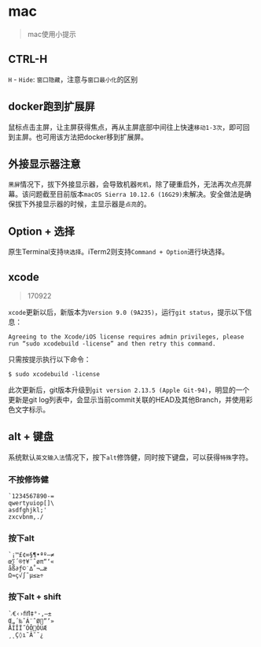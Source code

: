 # mac

> mac使用小提示

## CTRL-H

`H` - `Hide`: `窗口隐藏`，注意与`窗口最小化`的区别


## docker跑到扩展屏

鼠标点击主屏，让主屏获得焦点，再从主屏底部中间往上快速`移动1-3次`，即可回到主屏。也可用该方法把docker移到扩展屏。


## 外接显示器注意

`黑屏`情况下，拔下外接显示器，会导致机器`死机`，除了硬重启外，无法再次点亮屏幕。该问题截至目前版本`macOS Sierra 10.12.6 (16G29)`未解决。安全做法是确保拔下外接显示器的时候，主显示器是`点亮`的。


## Option + 选择

原生Terminal支持`块选择`。iTerm2则支持`Command + Option`进行块选择。

## xcode

> 170922

`xcode`更新以后，新版本为`Version 9.0 (9A235)`，运行`git status`，提示以下信息：

    Agreeing to the Xcode/iOS license requires admin privileges, please 
    run “sudo xcodebuild -license” and then retry this command.

只需按提示执行以下命令：

    $ sudo xcodebuild -license

此次更新后，git版本升级到`git version 2.13.5 (Apple Git-94)`，明显的一个更新是git log列表中，会显示当前commit关联的HEAD及其他Branch，并使用彩色文字标示。


## alt + 键盘

系统默认`英文输入法`情况下，按下`alt`修饰健，同时按下键盘，可以获得`特殊`字符。

### 不按修饰健

    `1234567890-=
    qwertyuiop[]\
    asdfghjkl;'
    zxcvbnm,./

### 按下alt

    `¡™£¢∞§¶•ªº–≠
    œ∑´®†¥¨ˆøπ“‘«
    åß∂ƒ©˙∆˚¬…æ
    Ω≈ç√∫˜µ≤≥÷

### 按下alt + shift

    `⁄€‹›ﬁﬂ‡°·‚—±
    Œ„´‰ˇÁ¨ˆØ∏”’»
    ÅÍÎÏ˝ÓÔÒÚÆ
    ¸˛Ç◊ı˜Â¯˘¿



